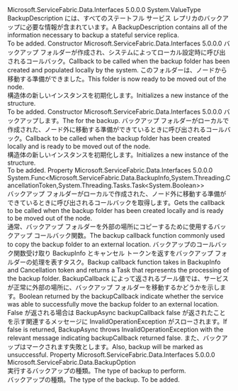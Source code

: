 <Type Name="BackupDescription" FullName="Microsoft.ServiceFabric.Data.BackupDescription">
  <TypeSignature Language="C#" Value="public struct BackupDescription" />
  <TypeSignature Language="ILAsm" Value=".class public sequential ansi sealed beforefieldinit BackupDescription extends System.ValueType" />
  <TypeSignature Language="DocId" Value="T:Microsoft.ServiceFabric.Data.BackupDescription" />
  <TypeSignature Language="VB.NET" Value="Public Structure BackupDescription" />
  <TypeSignature Language="F#" Value="type BackupDescription = struct" />
  <AssemblyInfo>
    <AssemblyName>Microsoft.ServiceFabric.Data.Interfaces</AssemblyName>
    <AssemblyVersion>5.0.0.0</AssemblyVersion>
  </AssemblyInfo>
  <Base>
    <BaseTypeName>System.ValueType</BaseTypeName>
  </Base>
  <Interfaces />
  <Docs>
    <summary>
            <span data-ttu-id="2420b-101">BackupDescription には、すべてのステートフル サービス レプリカのバックアップに必要な情報が含まれています。</span><span class="sxs-lookup"><span data-stu-id="2420b-101">A BackupDescription contains all of the information necessary to backup a stateful service replica.</span></span> 
            </summary>
    <remarks>To be added.</remarks>
  </Docs>
  <Members>
    <Member MemberName=".ctor">
      <MemberSignature Language="C#" Value="public BackupDescription (Func&lt;Microsoft.ServiceFabric.Data.BackupInfo,System.Threading.CancellationToken,System.Threading.Tasks.Task&lt;bool&gt;&gt; backupCallback);" />
      <MemberSignature Language="ILAsm" Value=".method public hidebysig specialname rtspecialname instance void .ctor(class System.Func`3&lt;class Microsoft.ServiceFabric.Data.BackupInfo, valuetype System.Threading.CancellationToken, class System.Threading.Tasks.Task`1&lt;bool&gt;&gt; backupCallback) cil managed" />
      <MemberSignature Language="DocId" Value="M:Microsoft.ServiceFabric.Data.BackupDescription.#ctor(System.Func{Microsoft.ServiceFabric.Data.BackupInfo,System.Threading.CancellationToken,System.Threading.Tasks.Task{System.Boolean}})" />
      <MemberSignature Language="VB.NET" Value="Public Sub New (backupCallback As Func(Of BackupInfo, CancellationToken, Task(Of Boolean)))" />
      <MemberSignature Language="F#" Value="new Microsoft.ServiceFabric.Data.BackupDescription : Func&lt;Microsoft.ServiceFabric.Data.BackupInfo, System.Threading.CancellationToken, System.Threading.Tasks.Task&lt;bool&gt;&gt; -&gt; Microsoft.ServiceFabric.Data.BackupDescription" Usage="new Microsoft.ServiceFabric.Data.BackupDescription backupCallback" />
      <MemberType>Constructor</MemberType>
      <AssemblyInfo>
        <AssemblyName>Microsoft.ServiceFabric.Data.Interfaces</AssemblyName>
        <AssemblyVersion>5.0.0.0</AssemblyVersion>
      </AssemblyInfo>
      <Parameters>
        <Parameter Name="backupCallback" Type="System.Func&lt;Microsoft.ServiceFabric.Data.BackupInfo,System.Threading.CancellationToken,System.Threading.Tasks.Task&lt;System.Boolean&gt;&gt;" />
      </Parameters>
      <Docs>
        <param name="backupCallback">
            <span data-ttu-id="2420b-102">バックアップ フォルダーが作成され、システムによってローカル設定時に呼び出されるコールバック。</span><span class="sxs-lookup"><span data-stu-id="2420b-102">Callback to be called when the backup folder has been created and populated locally by the system.</span></span> <span data-ttu-id="2420b-103">このフォルダーは、ノードから移動する準備ができました。</span><span class="sxs-lookup"><span data-stu-id="2420b-103">This folder is now ready to be moved out of the node.</span></span>
            </param>
        <summary>
            <span data-ttu-id="2420b-104"><cref name="BackupDescription" /> 構造体の新しいインスタンスを初期化します。</span><span class="sxs-lookup"><span data-stu-id="2420b-104">Initializes a new instance of the <cref name="BackupDescription" /> structure.</span></span>
            </summary>
        <remarks>To be added.</remarks>
      </Docs>
    </Member>
    <Member MemberName=".ctor">
      <MemberSignature Language="C#" Value="public BackupDescription (Microsoft.ServiceFabric.Data.BackupOption option, Func&lt;Microsoft.ServiceFabric.Data.BackupInfo,System.Threading.CancellationToken,System.Threading.Tasks.Task&lt;bool&gt;&gt; backupCallback);" />
      <MemberSignature Language="ILAsm" Value=".method public hidebysig specialname rtspecialname instance void .ctor(valuetype Microsoft.ServiceFabric.Data.BackupOption option, class System.Func`3&lt;class Microsoft.ServiceFabric.Data.BackupInfo, valuetype System.Threading.CancellationToken, class System.Threading.Tasks.Task`1&lt;bool&gt;&gt; backupCallback) cil managed" />
      <MemberSignature Language="DocId" Value="M:Microsoft.ServiceFabric.Data.BackupDescription.#ctor(Microsoft.ServiceFabric.Data.BackupOption,System.Func{Microsoft.ServiceFabric.Data.BackupInfo,System.Threading.CancellationToken,System.Threading.Tasks.Task{System.Boolean}})" />
      <MemberSignature Language="VB.NET" Value="Public Sub New (option As BackupOption, backupCallback As Func(Of BackupInfo, CancellationToken, Task(Of Boolean)))" />
      <MemberSignature Language="F#" Value="new Microsoft.ServiceFabric.Data.BackupDescription : Microsoft.ServiceFabric.Data.BackupOption * Func&lt;Microsoft.ServiceFabric.Data.BackupInfo, System.Threading.CancellationToken, System.Threading.Tasks.Task&lt;bool&gt;&gt; -&gt; Microsoft.ServiceFabric.Data.BackupDescription" Usage="new Microsoft.ServiceFabric.Data.BackupDescription (option, backupCallback)" />
      <MemberType>Constructor</MemberType>
      <AssemblyInfo>
        <AssemblyName>Microsoft.ServiceFabric.Data.Interfaces</AssemblyName>
        <AssemblyVersion>5.0.0.0</AssemblyVersion>
      </AssemblyInfo>
      <Parameters>
        <Parameter Name="option" Type="Microsoft.ServiceFabric.Data.BackupOption" />
        <Parameter Name="backupCallback" Type="System.Func&lt;Microsoft.ServiceFabric.Data.BackupInfo,System.Threading.CancellationToken,System.Threading.Tasks.Task&lt;System.Boolean&gt;&gt;" />
      </Parameters>
      <Docs>
        <param name="option">
            <span data-ttu-id="2420b-105"><cref name="BackupOption" />バックアップします。</span><span class="sxs-lookup"><span data-stu-id="2420b-105">The <cref name="BackupOption" /> for the backup.</span></span>
            </param>
        <param name="backupCallback">
            <span data-ttu-id="2420b-106">バックアップ フォルダーがローカルで作成された、ノード外に移動する準備ができているときに呼び出されるコールバック。</span><span class="sxs-lookup"><span data-stu-id="2420b-106">Callback to be called when the backup folder has been created locally and is ready to be moved out of the node.</span></span>
            </param>
        <summary>
            <span data-ttu-id="2420b-107"><cref name="BackupDescription" /> 構造体の新しいインスタンスを初期化します。</span><span class="sxs-lookup"><span data-stu-id="2420b-107">Initializes a new instance of the <cref name="BackupDescription" /> structure.</span></span>
            </summary>
        <remarks>To be added.</remarks>
      </Docs>
    </Member>
    <Member MemberName="BackupCallback">
      <MemberSignature Language="C#" Value="public Func&lt;Microsoft.ServiceFabric.Data.BackupInfo,System.Threading.CancellationToken,System.Threading.Tasks.Task&lt;bool&gt;&gt; BackupCallback { get; }" />
      <MemberSignature Language="ILAsm" Value=".property instance class System.Func`3&lt;class Microsoft.ServiceFabric.Data.BackupInfo, valuetype System.Threading.CancellationToken, class System.Threading.Tasks.Task`1&lt;bool&gt;&gt; BackupCallback" />
      <MemberSignature Language="DocId" Value="P:Microsoft.ServiceFabric.Data.BackupDescription.BackupCallback" />
      <MemberSignature Language="VB.NET" Value="Public ReadOnly Property BackupCallback As Func(Of BackupInfo, CancellationToken, Task(Of Boolean))" />
      <MemberSignature Language="F#" Value="member this.BackupCallback : Func&lt;Microsoft.ServiceFabric.Data.BackupInfo, System.Threading.CancellationToken, System.Threading.Tasks.Task&lt;bool&gt;&gt;" Usage="Microsoft.ServiceFabric.Data.BackupDescription.BackupCallback" />
      <MemberType>Property</MemberType>
      <AssemblyInfo>
        <AssemblyName>Microsoft.ServiceFabric.Data.Interfaces</AssemblyName>
        <AssemblyVersion>5.0.0.0</AssemblyVersion>
      </AssemblyInfo>
      <ReturnValue>
        <ReturnType>System.Func&lt;Microsoft.ServiceFabric.Data.BackupInfo,System.Threading.CancellationToken,System.Threading.Tasks.Task&lt;System.Boolean&gt;&gt;</ReturnType>
      </ReturnValue>
      <Docs>
        <summary>
            <span data-ttu-id="2420b-108">バックアップ フォルダーがローカルで作成された、ノード外に移動する準備ができているときに呼び出されるコールバックを取得します。</span><span class="sxs-lookup"><span data-stu-id="2420b-108">Gets the callback to be called when the backup folder has been created locally and is ready to be moved out of the node.</span></span>
            </summary>
        <value>
            <span data-ttu-id="2420b-109">通常、バックアップ フォルダーを外部の場所にコピーするために使用するバックアップ コールバック関数。</span><span class="sxs-lookup"><span data-stu-id="2420b-109">The backup callback function commonly used to copy the backup folder to an external location.</span></span>
            </value>
        <remarks>
            <span data-ttu-id="2420b-110">バックアップのコールバック関数受け取り BackupInfo とキャンセル トークンを返すをバックアップ フォルダーの処理を表すタスク。</span><span class="sxs-lookup"><span data-stu-id="2420b-110">Backup callback function takes in BackupInfo and Cancellation token and returns a Task that represents the processing of the backup folder.</span></span>
            <span data-ttu-id="2420b-111">BackupCallback によって返されるブール値では、サービスが正常に外部の場所に、バックアップ フォルダーを移動するかどうかを示します。</span><span class="sxs-lookup"><span data-stu-id="2420b-111">Boolean returned by the backupCallback indicate whether the service was able to successfully move the backup folder to an external location.</span></span>
            <span data-ttu-id="2420b-112">False が返される場合は BackupAsync backupCallback false が返されたことを示す関連するメッセージに InvalidOperationException がスローされます。</span><span class="sxs-lookup"><span data-stu-id="2420b-112">If false is returned, BackupAsync throws InvalidOperationException with the relevant message indicating backupCallback returned false.</span></span>
            <span data-ttu-id="2420b-113">また、バックアップはマークされます失敗とします。</span><span class="sxs-lookup"><span data-stu-id="2420b-113">Also, backup will be marked as unsuccessful.</span></span>
            </remarks>
      </Docs>
    </Member>
    <Member MemberName="Option">
      <MemberSignature Language="C#" Value="public Microsoft.ServiceFabric.Data.BackupOption Option { get; }" />
      <MemberSignature Language="ILAsm" Value=".property instance valuetype Microsoft.ServiceFabric.Data.BackupOption Option" />
      <MemberSignature Language="DocId" Value="P:Microsoft.ServiceFabric.Data.BackupDescription.Option" />
      <MemberSignature Language="VB.NET" Value="Public ReadOnly Property Option As BackupOption" />
      <MemberSignature Language="F#" Value="member this.Option : Microsoft.ServiceFabric.Data.BackupOption" Usage="Microsoft.ServiceFabric.Data.BackupDescription.Option" />
      <MemberType>Property</MemberType>
      <AssemblyInfo>
        <AssemblyName>Microsoft.ServiceFabric.Data.Interfaces</AssemblyName>
        <AssemblyVersion>5.0.0.0</AssemblyVersion>
      </AssemblyInfo>
      <ReturnValue>
        <ReturnType>Microsoft.ServiceFabric.Data.BackupOption</ReturnType>
      </ReturnValue>
      <Docs>
        <summary>
            <span data-ttu-id="2420b-114">実行するバックアップの種類。</span><span class="sxs-lookup"><span data-stu-id="2420b-114">The type of backup to perform.</span></span>
            </summary>
        <value>
            <span data-ttu-id="2420b-115">バックアップの種類。</span><span class="sxs-lookup"><span data-stu-id="2420b-115">The type of the backup.</span></span>
            </value>
        <remarks>To be added.</remarks>
      </Docs>
    </Member>
  </Members>
</Type>